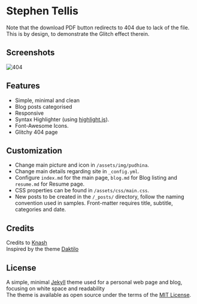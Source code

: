 # Stephen Tellis


Note that the download PDF button redirects to 404 due to lack of the file. This is by design, to demonstrate the Glitch effect therein.

## Screenshots


![404](https://raw.githubusercontent.com/Knhash/Pudhina/master/screenshots/404.png?raw=true "404") 

## Features
- Simple, minimal and clean
- Blog posts categorised
- Responsive
- Syntax Highlighter (using [highlight.js](https://highlightjs.org/)).
- Font-Awesome Icons.
- Glitchy 404 page

## Customization
- Change main picture and icon in `/assets/img/pudhina`.  
- Change main details regarding site in `_config.yml`.
- Configure `index.md` for the main page, `blog.md` for Blog listing and `resume.md` for Resume page.
- CSS properties can be found in `/assets/css/main.css`.
- New posts to be created in the `/_posts/` directory, follow the naming convention used in samples. Front-matter requires title, subtitle, categories and date.

## Credits
Credits to [Knash](https://github.com/Knhash/Pudhina) \
Inspired by the theme [Daktilo](https://github.com/kronik3r/daktilo)

## License
A simple, minimal [Jekyll](jekyllrb.com) theme used for a personal web page and blog, focusing on white space and readability \
The theme is available as open source under the terms of the [MIT License](http://opensource.org/licenses/MIT).

